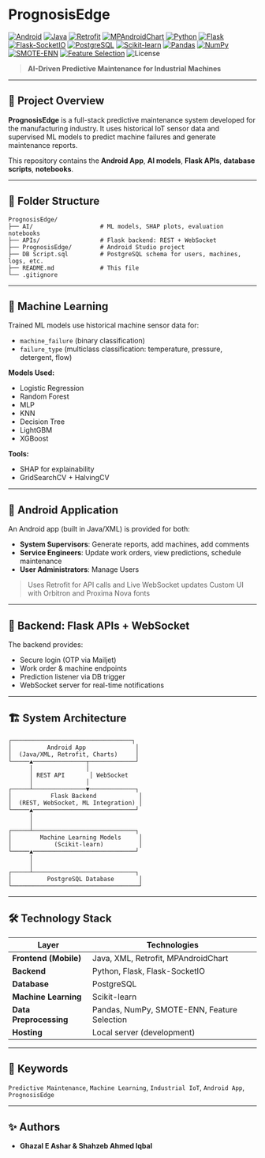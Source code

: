 # PrognosisEdge

[![Android](https://img.shields.io/badge/Android-3DDC84?style=for-the-badge&logo=android&logoColor=white)](https://developer.android.com/)
[![Java](https://img.shields.io/badge/Java-ED8B00?style=for-the-badge&logo=openjdk&logoColor=white)](https://www.java.com/)
[![Retrofit](https://img.shields.io/badge/Retrofit-0052CC?style=for-the-badge&logo=square&logoColor=white)](https://square.github.io/retrofit/)
[![MPAndroidChart](https://img.shields.io/badge/MPAndroidChart-4285F4?style=for-the-badge&logo=android&logoColor=white)](https://github.com/PhilJay/MPAndroidChart)
[![Python](https://img.shields.io/badge/Python-3776AB?style=for-the-badge&logo=python&logoColor=white)](https://www.python.org/)
[![Flask](https://img.shields.io/badge/Flask-000000?style=for-the-badge&logo=flask&logoColor=white)](https://flask.palletsprojects.com/)
[![Flask-SocketIO](https://img.shields.io/badge/Flask--SocketIO-4B8BBE?style=for-the-badge&logo=python&logoColor=white)](https://flask-socketio.readthedocs.io/)
[![PostgreSQL](https://img.shields.io/badge/PostgreSQL-316192?style=for-the-badge&logo=postgresql&logoColor=white)](https://www.postgresql.org/)
[![Scikit-learn](https://img.shields.io/badge/Scikit--learn-F7931E?style=for-the-badge&logo=scikit-learn&logoColor=white)](https://scikit-learn.org/stable/)
[![Pandas](https://img.shields.io/badge/Pandas-150458?style=for-the-badge&logo=pandas&logoColor=white)](https://pandas.pydata.org/)
[![NumPy](https://img.shields.io/badge/NumPy-013243?style=for-the-badge&logo=numpy&logoColor=white)](https://numpy.org/)
[![SMOTE-ENN](https://img.shields.io/badge/SMOTE--ENN-FF69B4?style=for-the-badge&logo=scikit-learn&logoColor=white)](https://imbalanced-learn.org/stable/references/generated/imblearn.combine.SMOTEENN.html)
[![Feature Selection](https://img.shields.io/badge/Feature%20Selection-00A86B?style=for-the-badge&logo=python&logoColor=white)](#)
![License](https://img.shields.io/badge/license-Private-red)

> **AI-Driven Predictive Maintenance for Industrial Machines**

---

## 📌 Project Overview

**PrognosisEdge** is a full-stack predictive maintenance system developed for the manufacturing industry. It uses historical IoT sensor data and supervised ML models to predict machine failures and generate maintenance reports.

This repository contains the **Android App**, **AI models**, **Flask APIs**, **database scripts**, **notebooks**.

---

## 📂 Folder Structure
```
PrognosisEdge/
├── AI/                   # ML models, SHAP plots, evaluation notebooks
├── APIs/                 # Flask backend: REST + WebSocket
├── PrognosisEdge/        # Android Studio project
├── DB Script.sql         # PostgreSQL schema for users, machines, logs, etc.
├── README.md             # This file
└── .gitignore
```

---

## 🧠 Machine Learning

Trained ML models use historical machine sensor data for:

- `machine_failure` (binary classification)
- `failure_type` (multiclass classification: temperature, pressure, detergent, flow)

**Models Used:**

- Logistic Regression  
- Random Forest  
- MLP
- KNN
- Decision Tree
- LightGBM  
- XGBoost

**Tools:**

- SHAP for explainability  
- GridSearchCV + HalvingCV  
---

## 📱 Android Application

An Android app (built in Java/XML) is provided for both:

- **System Supervisors**: Generate reports, add machines, add comments  
- **Service Engineers**: Update work orders, view predictions, schedule maintenance
- **User Administrators**: Manage Users

> Uses Retrofit for API calls and Live WebSocket updates
> Custom UI with Orbitron and Proxima Nova fonts

---

## 🔌 Backend: Flask APIs + WebSocket

The backend provides:

- Secure login (OTP via Mailjet)  
- Work order & machine endpoints  
- Prediction listener via DB trigger  
- WebSocket server for real-time notifications

---

## 🏗️ System Architecture
```plaintext
┌──────────────────────────────────┐
│          Android App              │
│  (Java/XML, Retrofit, Charts)     │
└─────▲───────────────┬─────────────┘
      │               │
      │ REST API       │ WebSocket
      │               │
┌─────┴───────────────▼─────────────┐
│           Flask Backend            │
│  (REST, WebSocket, ML Integration) │
└─────▲─────────────────────────────┘
      │
      │
┌─────┴─────────────────────────────┐
│        Machine Learning Models     │
│            (Scikit-learn)          │
└─────▲─────────────────────────────┘
      │
      │
┌─────┴─────────────────────────────┐
│          PostgreSQL Database       │
└────────────────────────────────────┘

```
---

## 🛠️ Technology Stack

| Layer                 | Technologies |
|-----------------------|--------------|
| **Frontend (Mobile)** | Java, XML, Retrofit, MPAndroidChart |
| **Backend**           | Python, Flask, Flask-SocketIO |
| **Database**          | PostgreSQL |
| **Machine Learning**  | Scikit-learn |
| **Data Preprocessing**| Pandas, NumPy, SMOTE-ENN, Feature Selection |
| **Hosting**           | Local server (development) |

---

## 🔑 Keywords
`Predictive Maintenance`, `Machine Learning`, `Industrial IoT`, `Android App`, `PrognosisEdge`

---

## ✨ Authors
- **Ghazal E Ashar & Shahzeb Ahmed Iqbal**

